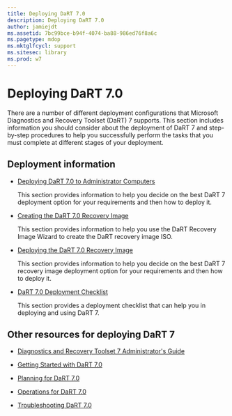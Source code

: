 ```yaml
---
title: Deploying DaRT 7.0
description: Deploying DaRT 7.0
author: jamiejdt
ms.assetid: 7bc99bce-b94f-4074-ba88-986ed76f8a6c
ms.pagetype: mdop
ms.mktglfcycl: support
ms.sitesec: library
ms.prod: w7
---
```



# Deploying DaRT 7.0


There are a number of different deployment configurations that Microsoft Diagnostics and Recovery Toolset (DaRT) 7 supports. This section includes information you should consider about the deployment of DaRT 7 and step-by-step procedures to help you successfully perform the tasks that you must complete at different stages of your deployment.

## Deployment information


-   [Deploying DaRT 7.0 to Administrator Computers](deploying-dart-70-to-administrator-computers-dart-7.md)

    This section provides information to help you decide on the best DaRT 7 deployment option for your requirements and then how to deploy it.

-   [Creating the DaRT 7.0 Recovery Image](creating-the-dart-70-recovery-image-dart-7.md)

    This section provides information to help you use the DaRT Recovery Image Wizard to create the DaRT recovery image ISO.

-   [Deploying the DaRT 7.0 Recovery Image](deploying-the-dart-70-recovery-image-dart-7.md)

    This section provides information to help you decide on the best DaRT 7 recovery image deployment option for your requirements and then how to deploy it.

-   [DaRT 7.0 Deployment Checklist](dart-70-deployment-checklist-dart-7.md)

    This section provides a deployment checklist that can help you in deploying and using DaRT 7.

## Other resources for deploying DaRT 7


-   [Diagnostics and Recovery Toolset 7 Administrator's Guide](index.md)

-   [Getting Started with DaRT 7.0](getting-started-with-dart-70-new-ia.md)

-   [Planning for DaRT 7.0](planning-for-dart-70-new-ia.md)

-   [Operations for DaRT 7.0](operations-for-dart-70-new-ia.md)

-   [Troubleshooting DaRT 7.0](troubleshooting-dart-70-new-ia.md)

 

 





